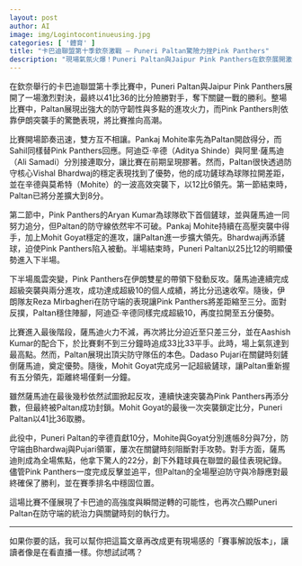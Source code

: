 ```yaml
---
layout: post
author: AI
image: img/Logintocontinueusing.jpg
categories: [ '體育' ]
title: "卡巴迪聯盟第十季欽奈激戰 — Puneri Paltan驚險力挫Pink Panthers"  
description: "現場氣氛火爆！Puneri Paltan與Jaipur Pink Panthers在欽奈展開激烈對決，比分追逐如心跳般急促。從Pankaj Mohite的開場突襲到Ali Samadi的炸裂反擊，雙方你來我往，防守鏟球與超級突襲交替上演。下半場Pink Panthers在伊朗雙星領軍下完成驚險追平，但Paltan防守核心Bhardwaj與Pujari在最後時刻鎖死對方火力，Mohit Goyat再添致命鏟球，最終以41比36驚險勝出，穩固賽季排名。"  "
---
```

在欽奈舉行的卡巴迪聯盟第十季比賽中，Puneri Paltan與Jaipur Pink Panthers展開了一場激烈對決，最終以41比36的比分險勝對手，奪下關鍵一戰的勝利。整場比賽中，Paltan展現出強大的防守韌性與多點的進攻火力，而Pink Panthers則依靠伊朗突襲手的驚艷表現，將比賽推向高潮。  

比賽開場節奏迅速，雙方互不相讓。Pankaj Mohite率先為Paltan開啟得分，而Sahil同樣替Pink Panthers回應。阿迪亞·辛德（Aditya Shinde）與阿里·薩馬迪（Ali Samadi）分別接連取分，讓比賽在前期呈現膠著。然而，Paltan很快透過防守核心Vishal Bhardwaj的穩定表現找到了優勢，他的成功鏟球為球隊拉開差距，並在辛德與莫希特（Mohite）的一波高效突襲下，以12比6領先。第一節結束時，Paltan已將分差擴大到8分。  

第二節中，Pink Panthers的Aryan Kumar為球隊砍下首個鏟球，並與薩馬迪一同努力追分，但Paltan的防守線依然牢不可破。Pankaj Mohite持續在高壓突襲中得手，加上Mohit Goyat穩定的進攻，讓Paltan進一步擴大領先。Bhardwaj再添鏟球，迫使Pink Panthers陷入被動。半場結束時，Puneri Paltan以25比12的明顯優勢進入下半場。  

下半場風雲突變，Pink Panthers在伊朗雙星的帶領下發動反攻。薩馬迪連續完成超級突襲與兩分進攻，成功達成超級10的個人成績，將比分迅速收窄。隨後，伊朗隊友Reza Mirbagheri在防守端的表現讓Pink Panthers將差距縮至三分。面對反撲，Paltan穩住陣腳，阿迪亞·辛德同樣完成超級10，再度拉開至五分優勢。  

比賽進入最後階段，薩馬迪火力不減，再次將比分迫近至只差三分，並在Aashish Kumar的配合下，於比賽剩不到三分鐘時追成33比33平手。此時，場上氣氛達到最高點。然而，Paltan展現出頂尖防守隊伍的本色。Dadaso Pujari在關鍵時刻鏟倒薩馬迪，奠定優勢。隨後，Mohit Goyat完成另一記超級鏟球，讓Paltan重新握有五分領先，距離終場僅剩一分鐘。  

雖然薩馬迪在最後幾秒依然試圖掀起反攻，連續快速突襲為Pink Panthers再添分數，但最終被Paltan成功封鎖。Mohit Goyat的最後一次突襲鎖定比分，Puneri Paltan以41比36取勝。  

此役中，Puneri Paltan的辛德貢獻10分，Mohite與Goyat分別進帳8分與7分，防守端由Bhardwaj與Pujari領軍，屢次在關鍵時刻阻斷對手攻勢。對手方面，薩馬迪則成為全場焦點，他拿下驚人的22分，創下外籍球員在聯盟的最佳表現紀錄。儘管Pink Panthers一度完成反擊並追平，但Paltan的全場壓迫防守與冷靜應對最終確保了勝利，並在賽季排名中穩固位置。  

這場比賽不僅展現了卡巴迪的高強度與瞬間逆轉的可能性，也再次凸顯Puneri Paltan在防守端的統治力與關鍵時刻的執行力。  

---

如果你要的話，我可以幫你把這篇文章再改成更有現場感的「賽事解說版本」，讓讀者像是在看直播一樣。你想試試嗎？